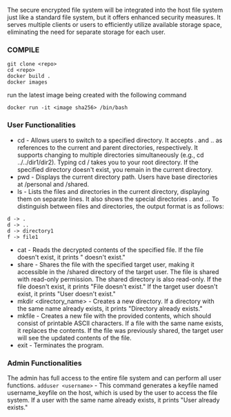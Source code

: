 The secure encrypted file system will be integrated into the host file system just like a standard file system, but it offers enhanced security measures. It serves multiple clients or users to efficiently utilize available storage space, eliminating the need for separate storage for each user.

### COMPILE

```
git clone <repo>
cd <repo>
docker build .
docker images 
```

run the latest image being created with the following command 

```
docker run -it <image sha256> /bin/bash
```


### User Functionalities
* cd <directory> - Allows users to switch to a specified directory. It accepts . and .. as references to the current and parent directories, respectively. It supports changing to multiple directories simultaneously (e.g., cd ../../dir1/dir2). Typing cd / takes you to your root directory. If the specified directory doesn't exist, you remain in the current directory.
* pwd - Displays the current directory path. Users have base directories at /personal and /shared.
* ls - Lists the files and directories in the current directory, displaying them on separate lines. It also shows the special directories . and ... To distinguish between files and directories, the output format is as follows:
 ```
 d -> .
 d -> ..
 d -> directory1
 f -> file1
```
* cat <filename> - Reads the decrypted contents of the specified file. If the file doesn't exist, it prints "<filename> doesn't exist."
* share <filename> <username> - Shares the file with the specified target user, making it accessible in the /shared directory of the target user. The file is shared with read-only permission. The shared directory is also read-only. If the file doesn't exist, it prints "File <filename> doesn't exist." If the target user doesn't exist, it prints "User <username> doesn't exist."
* mkdir <directory_name> - Creates a new directory. If a directory with the same name already exists, it prints "Directory already exists."
* mkfile <filename> <contents> - Creates a new file with the provided contents, which should consist of printable ASCII characters. If a file with the same name exists, it replaces the contents. If the file was previously shared, the target user will see the updated contents of the file.
* exit - Terminates the program.



### Admin Functionalities
The admin has full access to the entire file system and can perform all user functions.
`adduser <username>` - This command generates a keyfile named username_keyfile on the host, which is used by the user to access the file system. 
If a user with the same name already exists, it prints "User <username> already exists."
